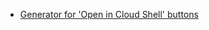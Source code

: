 * [Generator for 'Open in Cloud Shell' buttons](https://cloud.google.com/shell/docs/open-in-cloud-shell?hl=ja)
